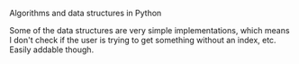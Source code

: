 Algorithms and data structures in Python

Some of the data structures are very simple implementations, which means I don't check if the user is trying to get something without an index, etc.
Easily addable though.